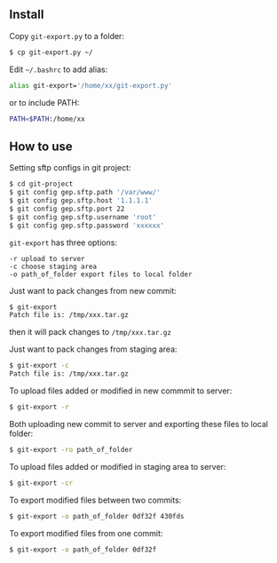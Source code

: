 ## Install

Copy `git-export.py` to a folder:

```sh
$ cp git-export.py ~/
```

Edit `~/.bashrc` to add alias:

```sh
alias git-export='/home/xx/git-export.py'
```

or to include PATH:

```sh
PATH=$PATH:/home/xx
```

## How to use

Setting sftp configs in git project:

```sh
$ cd git-project
$ git config gep.sftp.path '/var/www/'
$ git config gep.sftp.host '1.1.1.1'
$ git config gep.sftp.port 22
$ git config gep.sftp.username 'root'
$ git config gep.sftp.password 'xxxxxx'
```

`git-export` has three options:

```
-r upload to server
-c choose staging area
-o path_of_folder export files to local folder
```

Just want to pack changes from new commit:

```sh
$ git-export
Patch file is: /tmp/xxx.tar.gz
```

then it will pack changes to `/tmp/xxx.tar.gz`

Just want to pack changes from staging area:

```sh
$ git-export -c
Patch file is: /tmp/xxx.tar.gz
```

To upload files added or modified in new commmit to server:

```sh
$ git-export -r
```

Both uploading new commit to server and exporting these files to local folder:

```sh
$ git-export -ro path_of_folder
```

To upload files added or modified in staging area to server:

```sh
$ git-export -cr
```

To export modified files between two commits:

```sh
$ git-export -o path_of_folder 0df32f 430fds
```

To export modified files from one commit:

```sh
$ git-export -o path_of_folder 0df32f
```
